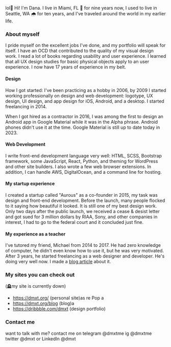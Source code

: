 lol👋 Hi! I'm Dana. I live in Miami, FL 🌴 for nine years now, I used to live in Seattle, WA 🌧 for ten years, and I've traveled around the world in my earlier life.

### About myself
I pride myself on the excellent jobs I've done, and my portfolio will speak for itself. I have an OCD that contributed to the quality of my visual design work. I read a lot of books regarding usability and user experience. I learned that all UX design studies for basic physical objects apply to an user experience. I now have 17 years of experience in my belt.

#### Design
How I got started: I've been practicing as a hobby in 2006, by 2009 I started working professionally on design and web development: logotype, UX design, UI design, and app design for iOS, Android, and a desktop. I started freelancing in 2014.

When I got hired as a contractor in 2016, I was among the first to design an Android app in Google Material while it was in the Alpha phrase. Android phones didn't use it at the time. Google Material is still up to date today in 2023.

#### Web Development
I write front-end development language very well: HTML, SCSS, Bootstrap framework, some JavaScript, React, Python, and theming for WordPress and other site builders. I also wrote a few web browser extensions. In addition, I can handle AWS, DigitalOcean, and a command line for hosting.

#### My startup experience
I created a startup called "Aurous" as a co-founder in 2015, my task was design and front-end development. Before the launch, many people flocked to it saying how beautiful it looked. It is still one of my best design work. Only two days after the public launch, we received a cease & desist letter and got sued for 3 million dollars by RIAA, Sony, and other companies in interest, I had to go to the federal court and it concluded just fine.

#### My experience as a teacher
I've tutored my friend, Michael from 2014 to 2017. He had zero knowledge of computer, he didn't even know how to use it, but he was very motivated. After 3 years, he started freelancing as a web designer and developer. He's doing very well now. I made a [blog article](https://medium.com/@dmxt/mentoring-a-student-who-is-a-computer-casual-to-a-designer-front-end-developer-79cb16afc42f) about it. 

### My sites you can check out
(🪦my site is currently down)
* https://dmxt.org/ (personal site)as
re Pop a
* https://dmxt.org/blog (blog)a
* https://dribbble.com/dmxt (design portfolio)

### Contact me
want to talk with me? contact me on telegram @dmxtme
ig @dmxtme
twitter @dmxt
or LinkedIn @dmxt 